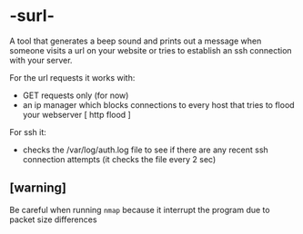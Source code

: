 # -surl-
A tool that generates a beep sound and prints out a message when someone visits a url on your website or tries to establish an ssh connection with your server.

For the url requests it works with:
  * GET requests only (for now)
  * an ip manager which blocks connections to every host that tries to flood your webserver [ http flood ]

For ssh it:
  * checks the /var/log/auth.log file to see if there are any recent ssh connection attempts (it checks the file every 2 sec)

## [warning]
Be careful when running ``` nmap ```  because it interrupt the program due to packet size differences 
